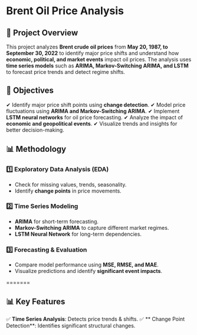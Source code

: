 
# Brent Oil Price Analysis

## 📌 Project Overview
This project analyzes **Brent crude oil prices** from **May 20, 1987, to September 30, 2022** to identify major price shifts and understand how **economic, political, and market events** impact oil prices. The analysis uses **time series models** such as **ARIMA, Markov-Switching ARIMA, and LSTM** to forecast price trends and detect regime shifts.


## 🎯 Objectives
✔ Identify major price shift points using **change detection**.
✔ Model price fluctuations using **ARIMA and Markov-Switching ARIMA**.
✔ Implement **LSTM neural networks** for oil price forecasting.
✔ Analyze the impact of **economic and geopolitical events**.
✔ Visualize trends and insights for better decision-making.

## 📊 Methodology
### 1️⃣ **Exploratory Data Analysis (EDA)**
- Check for missing values, trends, seasonality.
- Identify **change points** in price movements.

### 2️⃣ **Time Series Modeling**
- **ARIMA** for short-term forecasting.
- **Markov-Switching ARIMA** to capture different market regimes.
- **LSTM Neural Network** for long-term dependencies.

### 3️⃣ **Forecasting & Evaluation**
- Compare model performance using **MSE, RMSE, and MAE**.
- Visualize predictions and identify **significant event impacts**.

=======
## 📊 Key Features
✅ **Time Series Analysis**: Detects price trends & shifts.
✅ ** Change Point Detection**: Identifies significant structural changes.


